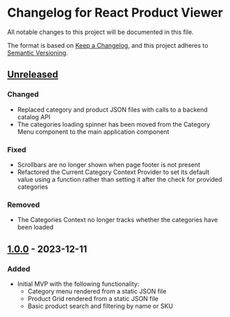 # Changelog for React Product Viewer

All notable changes to this project will be documented in this file.

The format is based on [Keep a Changelog][kac], and this project adheres to
[Semantic Versioning][semver].

## [Unreleased]

### Changed
- Replaced category and product JSON files with calls to a backend catalog API
- The categories loading spinner has been moved from the Category Menu 
component to the main application component

### Fixed
- Scrollbars are no longer shown when page footer is not present 
- Refactored the Current Category Context Provider to set its default value 
using a function rather than setting it after the check for provided categories 

### Removed
- The Categories Context no longer tracks whether the categories have been 
loaded

## [1.0.0] - 2023-12-11

### Added
- Initial MVP with the following functionality:
  * Category menu rendered from a static JSON file
  * Product Grid rendered from a static JSON file
  * Basic product search and filtering by name or SKU

[kac]: https://keepachangelog.com/en/1.0.0/
[semver]: https://semver.org/spec/v2.0.0.html
[Unreleased]: https://github.com/JosephLeedy/react-product-viewer/compare/1.0.0...HEAD
[1.0.0]: https://github.com/JosephLeedy/react-product-viewer/releases/tag/1.0.0
